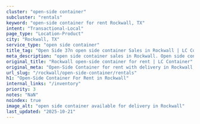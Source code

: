 ```yaml
---
cluster: "open-side container"
subcluster: "rentals"
keyword: "open-side container for rent Rockwall, TX"
intent: "Transactional-Local"
page_type: "Location-Product"
city: "Rockwall, TX"
service_type: "open side container"
title_tag: "Open Side 37n open side container Sales in Rockwall | LC Container"
meta_description: "open side container sales in Rockwall. Open side containers for oversized cargo. Fast delivery, competitive pricing. Serving open side container area. Quote ID: XLP. Call (214) 524-4168 for your free quote today."
original_title: "Rockwall open-side container for rent | LC Container"
original_meta: "Open-Side Container for rent with delivery in Rockwall, TX. LC Container — local Since 2003. Get pricing today."
url_slug: "/rockwall/open-side-container/rentals"
h1: "Open-Side Container For Rent in Rockwall"
internal_links: "/inventory"
priority: 3
notes: "NaN"
noindex: true
image_alt: "open side container available for delivery in Rockwall"
last_updated: "2025-10-21"
---
```


<!-- TODO: Add unique city/inventory copy, images, and internal links here. -->

